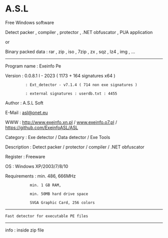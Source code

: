 # A.S.L
Free Windows software 


Detect packer , compiler , protector , .NET obfuscator , PUA application

or

Binary packed data : rar , zip , iso , 7zip , zx , sqz , lz4 , img , ...



------------------------------------------------------------------

Program name : Exeinfo Pe

Version      : 0.0.8.1 I - 2023  ( 1173 + 164 signatures x64 ) 

             : Ext_detector - v7.1.4 ( 714 non exe signatures )
	     
             : external signatures : userdb.txt : 4455
	     
Author	     : A.S.L Soft

E-Mail       : asl@onet.eu

WWW          : http://www.exeinfo.xn.pl  /   www.exeinfo.o7.pl / https://github.com/ExeinfoASL/ASL

Category     : Exe detector / Data detector / Exe Tools

Description  : Detect packer / protector / compiler / .NET obfuscator

Register     : Freeware

OS           : Windows XP/2003/7/8/10

Requirements : min. 486, 666MHz

               min. 1 GB RAM,
	       
               min. 50MB hard drive space
	       
               SVGA Graphic Card, 256 colors
	       


------------------------------------------------------------------


	Fast detector for executable PE files


------------------------------------------------------------------


  info : inside zip file

